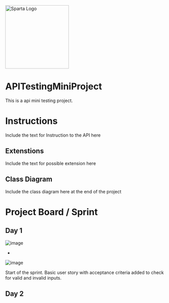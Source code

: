 <img src="https://boolerang.co.uk/wp-content/uploads/job-manager-uploads/company_logo/2018/04/SG-Logo-Black.png" alt="Sparta Logo" width="200"/>

# APITestingMiniProject
This is a api mini testing project.

>
# Instructions

Include the text for Instruction to the API here
  
## Extenstions
  
Include the text for possible extension here
  
## Class Diagram

Include the class diagram here at the end of the project
  
>
# Project Board / Sprint
## Day 1
![image](https://user-images.githubusercontent.com/88229692/182905752-e93e72a4-0a29-4a80-aa22-cf57016628e5.png)
- > 
![image](https://user-images.githubusercontent.com/88229692/182905706-63ca1db0-d7cc-4267-a98a-3e687de0dccb.png)



 Start of the sprint. Basic user story with acceptance criteria added to check for valid and invalid inputs.
  
## Day 2

>

